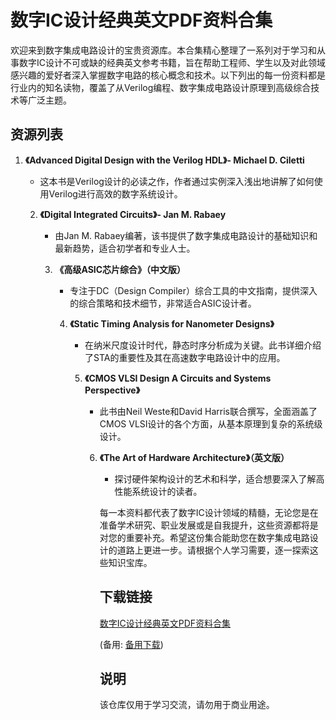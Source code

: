 # 数字IC设计经典英文PDF资料合集

欢迎来到数字集成电路设计的宝贵资源库。本合集精心整理了一系列对于学习和从事数字IC设计不可或缺的经典英文参考书籍，旨在帮助工程师、学生以及对此领域感兴趣的爱好者深入掌握数字电路的核心概念和技术。以下列出的每一份资料都是行业内的知名读物，覆盖了从Verilog编程、数字集成电路设计原理到高级综合技术等广泛主题。

## 资源列表

1. **《Advanced Digital Design with the Verilog HDL》- Michael D. Ciletti**
   - 这本书是Verilog设计的必读之作，作者通过实例深入浅出地讲解了如何使用Verilog进行高效的数字系统设计。

   2. **《Digital Integrated Circuits》- Jan M. Rabaey**
      - 由Jan M. Rabaey编著，该书提供了数字集成电路设计的基础知识和最新趋势，适合初学者和专业人士。

      3. **《高级ASIC芯片综合》（中文版）**
         - 专注于DC（Design Compiler）综合工具的中文指南，提供深入的综合策略和技术细节，非常适合ASIC设计者。

         4. **《Static Timing Analysis for Nanometer Designs》**
            - 在纳米尺度设计时代，静态时序分析成为关键。此书详细介绍了STA的重要性及其在高速数字电路设计中的应用。

            5. **《CMOS VLSI Design A Circuits and Systems Perspective》**
               - 此书由Neil Weste和David Harris联合撰写，全面涵盖了CMOS VLSI设计的各个方面，从基本原理到复杂的系统级设计。

               6. **《The Art of Hardware Architecture》（英文版）**
                  - 探讨硬件架构设计的艺术和科学，适合想要深入了解高性能系统设计的读者。

                  每一本资料都代表了数字IC设计领域的精髓，无论您是在准备学术研究、职业发展或是自我提升，这些资源都将是对您的重要补充。希望这份集合能助您在数字集成电路设计的道路上更进一步。请根据个人学习需要，逐一探索这些知识宝库。

                  ## 下载链接
                  [数字IC设计经典英文PDF资料合集](https://pan.quark.cn/s/de548ef79eaf) 

                  (备用: [备用下载](https://pan.baidu.com/s/1mvIDVlbKLzVuG9xoTX3IJQ?pwd=1234))

                  ## 说明

                  该仓库仅用于学习交流，请勿用于商业用途。
